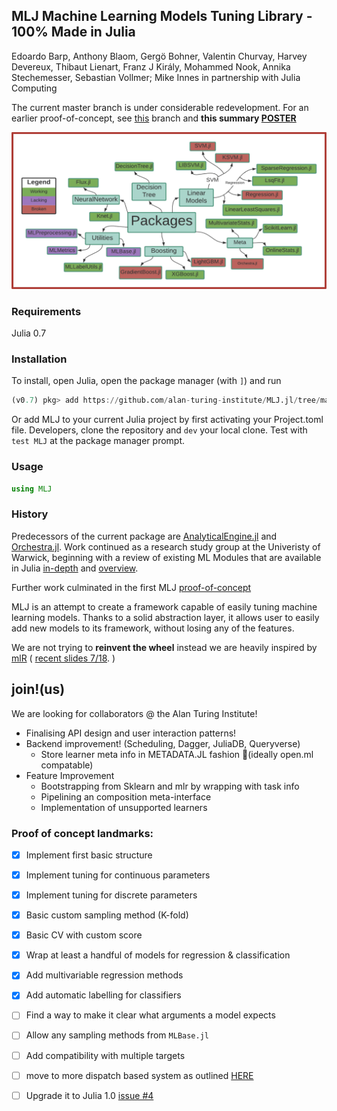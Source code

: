 ## MLJ Machine Learning Models Tuning Library - 100% Made in Julia

Edoardo Barp, Anthony Blaom, Gergö Bohner, Valentin Churvay, Harvey Devereux, Thibaut Lienart, Franz J Király, Mohammed Nook, Annika Stechemesser, Sebastian Vollmer; Mike Innes in partnership with Julia Computing

The current master branch is under considerable redevelopment. For an
earlier proof-of-concept, see
[this](https://github.com/alan-turing-institute/MLJ.jl/tree/poc)
branch and **this summary [POSTER](material/MLJ-JuliaCon2018-poster.pdf)**

![alt text](material/packages.jpg)

### Requirements

Julia 0.7


### Installation

To install, open Julia, open the package manager (with `]`) and run

````julia
(v0.7) pkg> add https://github.com/alan-turing-institute/MLJ.jl/tree/master
````

Or add MLJ to your current Julia project by first activating your
Project.toml file. Developers, clone the repository and `dev` your
local clone. Test with `test MLJ` at the package manager prompt. 


### Usage

````julia
using MLJ
````

### History

Predecessors of the current package are
[AnalyticalEngine.jl](https://github.com/tlienart/AnalyticalEngine.jl)
and [Orchestra.jl](https://github.com/svs14/Orchestra.jl). Work
continued as a research study group at the Univeristy of Warwick,
beginning with a review of existing ML Modules that are available in
Julia
[in-depth](https://github.com/dominusmi/Julia-Machine-Learning-Review/tree/master/Educational)
and
[overview](https://github.com/dominusmi/Julia-Machine-Learning-Review/tree/master/Package%20Review).

Further work culminated in the first MLJ
[proof-of-concept](https://github.com/alan-turing-institute/MLJ.jl/tree/poc)

MLJ is an attempt to create a framework capable of easily tuning
machine learning models.  Thanks to a solid abstraction layer, it
allows user to easily add new models to its framework, without losing
any of the features.

We are not trying to __reinvent the wheel__ instead we are heavily
inspired by [mlR](https://pat-s.github.io/mlr/index.html) ( [recent
slides 7/18](https://github.com/mlr-org/mlr-outreach). )


## join!(us)
We are looking for collaborators @ the Alan Turing Institute! 
 * Finalising API design and user interaction patterns! 
 * Backend improvement! (Scheduling, Dagger, JuliaDB, Queryverse)
   * Store learner meta info in METADATA.JL fashion  (ideally open.ml compatable)
 * Feature Improvement 
   * Bootstrapping from Sklearn and mlr by wrapping with task info
   * Pipelining an composition meta-interface
   * Implementation of unsupported learners


### Proof of concept landmarks:

- [x] Implement first basic structure
- [x] Implement tuning for continuous parameters
- [x] Implement tuning for discrete parameters
- [x] Basic custom sampling method (K-fold)
- [x] Basic CV with custom score
- [x] Wrap at least a handful of models for regression & classification
- [x] Add multivariable regression methods
- [x] Add automatic labelling for classifiers
- [ ] Find a way to make it clear what arguments a model expects
- [ ] Allow any sampling methods from `MLBase.jl`
- [ ] Add compatibility with multiple targets
- [ ] move to more dispatch based system as outlined [HERE](https://nbviewer.jupyter.org/github/gbohner/Julia-Machine-Learning-Review/blob/f3482badf1f275e2a98bf7e338d406d399609f37/MLR/TuningDispatch_framework.ipynb)
- [ ] Upgrade it to Julia 1.0 [issue #4](https://github.com/alan-turing-institute/MLJ/issues/4)


